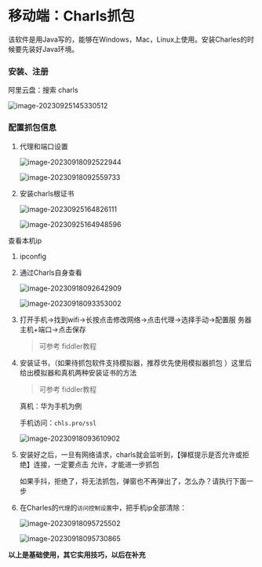 # 移动端：Charls抓包

该软件是用Java写的，能够在Windows，Mac，Linux上使用。安装Charles的时候要先装好Java环境。

### 安装、注册

阿里云盘：搜索 charls 

![image-20230925145330512](http://biji.51automate.cn/blogs/imgimage-20230925145330512.png)

### 配置抓包信息

1. 代理和端口设置

   ![image-20230918092522944](http://biji.51automate.cn/blogs/imgimage-20230918092522944.png)

   ![image-20230918092559733](http://biji.51automate.cn/blogs/imgimage-20230918092559733.png)

2. 安装charls根证书

   ![image-20230925164826111](http://biji.51automate.cn/blogs/imgimage-20230925164826111.png)

   ![image-20230925164948596](http://biji.51automate.cn/blogs/imgimage-20230925164948596.png)

   













查看本机ip

1. ipconfig

2. 通过Charls自身查看

   ![image-20230918092642909](http://biji.51automate.cn/blogs/imgimage-20230918092642909.png)

   ![image-20230918093353002](http://biji.51automate.cn/blogs/imgimage-20230918093353002.png)

3. 打开手机->找到wifi->长按点击修改网络->点击代理->选择手动->配置服
   务器主机+端口->点击保存

   > 可参考 fiddler教程

4. 安装证书，（如果待抓包软件支持模拟器，推荐优先使用模拟器抓包 ）这里后给出模拟器和真机两种安装证书的方法

   > 可参考 fiddler教程

   真机：华为手机为例

   手机访问：`chls.pro/ssl`

   ![image-20230918093610902](http://biji.51automate.cn/blogs/imgimage-20230918093610902.png)

5. 安装好之后，一旦有网络请求，charls就会监听到，【弹框提示是否允许或拒绝】连接，一定要点击 允许，才能进一步抓包

   如果手抖，拒绝了，将无法抓包，弹窗也不再弹出了，怎么办？请执行下面一步

6. 在Charles的`代理`的`访问控制设置`中，把手机ip全部清除：

   ![image-20230918095725502](http://biji.51automate.cn/blogs/imgimage-20230918095725502.png)

   ![image-20230918095730865](http://biji.51automate.cn/blogs/imgimage-20230918095730865.png)

   


**以上是基础使用，其它实用技巧，以后在补充**
